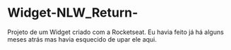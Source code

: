 # Widget-NLW_Return-

Projeto de um Widget criado com a Rocketseat.
Eu havia feito já há alguns meses atrás mas havia esquecido de upar ele aqui.
